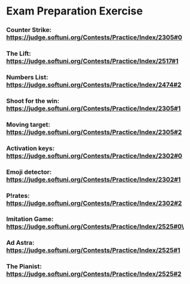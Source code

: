 # Exam Preparation Exercise
### Counter Strike: https://judge.softuni.org/Contests/Practice/Index/2305#0
### The Lift: https://judge.softuni.org/Contests/Practice/Index/2517#1
### Numbers List: https://judge.softuni.org/Contests/Practice/Index/2474#2
### Shoot for the win: https://judge.softuni.org/Contests/Practice/Index/2305#1
### Moving target: https://judge.softuni.org/Contests/Practice/Index/2305#2
### Activation keys: https://judge.softuni.org/Contests/Practice/Index/2302#0
### Emoji detector: https://judge.softuni.org/Contests/Practice/Index/2302#1
### P!rates: https://judge.softuni.org/Contests/Practice/Index/2302#2
### Imitation Game: https://judge.softuni.org/Contests/Practice/Index/2525#0\
### Ad Astra: https://judge.softuni.org/Contests/Practice/Index/2525#1
### The Pianist: https://judge.softuni.org/Contests/Practice/Index/2525#2